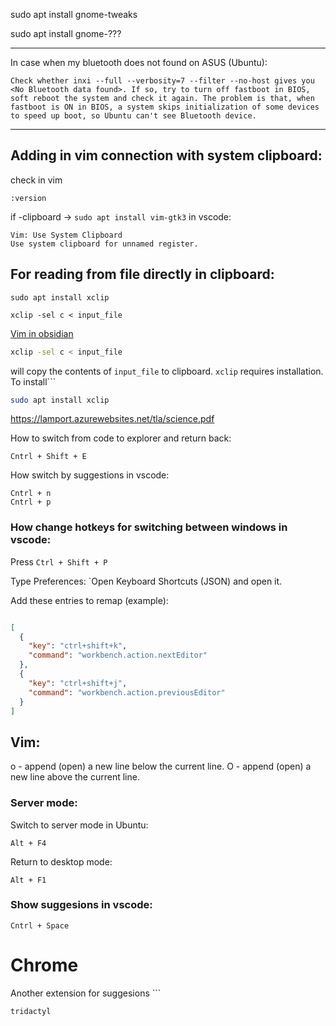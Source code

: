 
sudo apt install gnome-tweaks

sudo apt install gnome-???

---

In case when my bluetooth does not found on ASUS (Ubuntu):

```
Check whether inxi --full --verbosity=7 --filter --no-host gives you <No Bluetooth data found>. If so, try to turn off fastboot in BIOS, soft reboot the system and check it again. The problem is that, when fastboot is ON in BIOS, a system skips initialization of some devices to speed up boot, so Ubuntu can't see Bluetooth device.
```
---
## Adding in vim connection with system clipboard:
 
check in vim 
```vim
:version 
```
if -clipboard -> `sudo apt install vim-gtk3`
in vscode:
```
Vim: Use System Clipboard
Use system clipboard for unnamed register.
```

## For reading from file directly in clipboard:

```bach
sudo apt install xclip
```
```bach
xclip -sel c < input_file
```


[Vim in obsidian](
https://publish.obsidian.md/hub/04+-+Guides%2C+Workflows%2C+%26+Courses/for+Vim+users)

```bash
xclip -sel c < input_file
```
will copy the contents of `input_file` to clipboard. `xclip` requires installation. To install```
```bash
sudo apt install xclip
```
https://lamport.azurewebsites.net/tla/science.pdf

How to switch from code to explorer and return back:
```
Cntrl + Shift + E  
```
How switch by suggestions in vscode:
```
Cntrl + n
Cntrl + p
```

### How change hotkeys for switching between windows in vscode:

Press `Ctrl + Shift + P`

Type Preferences: `Open Keyboard Shortcuts (JSON) and open it.

Add these entries to remap (example):

```json

[
  {
    "key": "ctrl+shift+k",
    "command": "workbench.action.nextEditor"
  },
  {
    "key": "ctrl+shift+j",
    "command": "workbench.action.previousEditor"
  }
]
```

## Vim:

o - append (open) a new line below the current line.
O - append (open) a new line above the current line.

### Server mode:
Switch to server mode in Ubuntu:
```
Alt + F4 
```
Return to desktop mode:
```
Alt + F1
```
### Show suggesions in vscode:

```
Cntrl + Space
```
# Chrome
Another extension for suggesions ```
```
tridactyl
```
		

